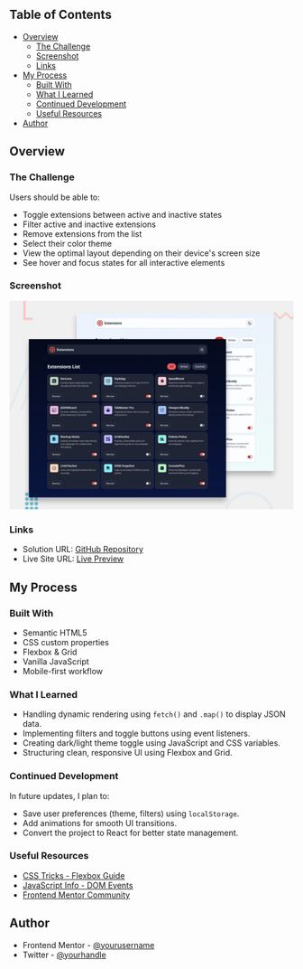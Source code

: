 ## Table of Contents

- [Overview](#overview)
  - [The Challenge](#the-challenge)
  - [Screenshot](#screenshot)
  - [Links](#links)
- [My Process](#my-process)
  - [Built With](#built-with)
  - [What I Learned](#what-i-learned)
  - [Continued Development](#continued-development)
  - [Useful Resources](#useful-resources)
- [Author](#author)

## Overview

### The Challenge

Users should be able to:

- Toggle extensions between active and inactive states
- Filter active and inactive extensions
- Remove extensions from the list
- Select their color theme
- View the optimal layout depending on their device's screen size
- See hover and focus states for all interactive elements

### Screenshot

![Screenshot](./preview.jpg)

### Links

- Solution URL: [GitHub Repository](https://your-solution-url.com)
- Live Site URL: [Live Preview](https://your-live-site-url.com)

## My Process

### Built With

- Semantic HTML5
- CSS custom properties
- Flexbox & Grid
- Vanilla JavaScript
- Mobile-first workflow

### What I Learned

- Handling dynamic rendering using `fetch()` and `.map()` to display JSON data.
- Implementing filters and toggle buttons using event listeners.
- Creating dark/light theme toggle using JavaScript and CSS variables.
- Structuring clean, responsive UI using Flexbox and Grid.

### Continued Development

In future updates, I plan to:

- Save user preferences (theme, filters) using `localStorage`.
- Add animations for smooth UI transitions.
- Convert the project to React for better state management.

### Useful Resources

- [CSS Tricks - Flexbox Guide](https://css-tricks.com/snippets/css/a-guide-to-flexbox/)
- [JavaScript Info - DOM Events](https://javascript.info/introduction-browser-events)
- [Frontend Mentor Community](https://www.frontendmentor.io/community)

## Author

- Frontend Mentor - [@yourusername](https://www.frontendmentor.io/profile/yourusername)
- Twitter - [@yourhandle](https://twitter.com/yourhandle)


